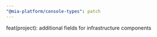 ```yaml
---
"@mia-platform/console-types": patch
---
```


feat(project): additional fields for infrastructure components
